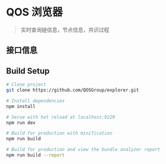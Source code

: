 # QOS 浏览器

> 实时查询链信息，节点信息，共识过程

## 接口信息



## Build Setup

```bash
# Clone project
git clone https://github.com/QOSGroup/explorer.git

# Install dependencies
npm install

# Serve with hot reload at localhost:9229
npm run dev

# Build for production with minification
npm run build

# Build for production and view the bundle analyzer report
npm run build --report
```


